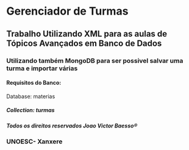 <h1> Gerenciador de Turmas </h1>

<h2>Trabalho Utilizando XML para as aulas de Tópicos Avançados em Banco de Dados</h2>
<h3>Utilizando também MongoDB para ser possivel salvar uma turma e importar várias</h3>

<h4>Requisitos do Banco:</h4
<h5>Database: materias</h5>
<h5>Collection: turmas</h5>

***Todos os direitos reservados Joao Victor Baesso®***

<h3>UNOESC- Xanxere</h3>







